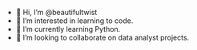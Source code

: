 - 👋 Hi, I’m @beautifultwist
- 👀 I’m interested in learning to code.
- 🌱 I’m currently learning Python.
- 💞️ I’m looking to collaborate on data analyst projects.


<!---
beautifultwist/beautifultwist is a ✨ special ✨ repository because its `README.md` (this file) appears on your GitHub profile.
You can click the Preview link to take a look at your changes.
--->
